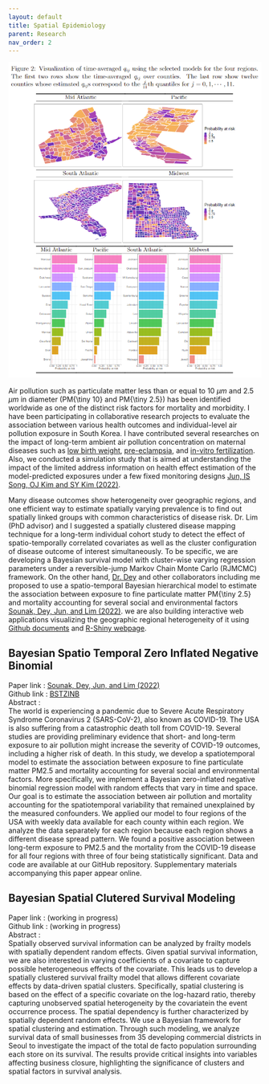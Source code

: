 ```yaml
---
layout: default
title: Spatial Epidemiology
parent: Research
nav_order: 2
---
```


![](ImageExampleSpatialEpi.png)

Air pollution such as particulate matter less than or equal to 10 $\mu m$ and 2.5 $\mu m$ in diameter (PM{\tiny 10} and PM{\tiny 2.5}) has been identified worldwide as one of the distinct risk factors for mortality and morbidity. I have been participating in collaborative research projects to evaluate the association between various health outcomes and individual-level air pollution exposure in South Korea. I have contributed several researches on the impact of long-term ambient air pollution concentration on maternal diseases such as [low birth weight](https://doi.org/10.1186/s12884-019-2401-9), [pre-eclampsia](https://doi.org/10.1186/s12884-018-1982-z), and [in-vitro fertilization](https://doi.org/10.1093/humrep/dey076). Also, we conducted a simulation study that is aimed at understanding the impact of the limited address information on health effect estimation of the model-predicted exposures under a few fixed monitoring designs [Jun, IS Song, OJ Kim and SY Kim (2022)](https://doi.org/10.1038/s41370-022-00412-1).

Many disease outcomes show heterogeneity over geographic regions, and one efficient way to estimate spatially varying prevalence is to find out spatially linked groups with common characteristics of disease risk. Dr. Lim (PhD advisor) and I suggested a spatially clustered disease mapping technique for a long-term individual cohort study to detect the effect of spatio-temporally correlated covariates as well as the cluster configuration of disease outcome of interest simultaneously. To be specific, we are developing a Bayesian survival model with cluster-wise varying regression parameters under a reversible-jump Markov Chain Monte Carlo (RJMCMC) framework. On the other hand, [Dr. Dey](https://datascience.harvard.edu/people/tanujit-dey) and other collaborators including me proposed to use a spatio-temporal Bayesian hierarchical model to estimate the association between exposure to fine particulate matter PM{\tiny 2.5} and mortality accounting for several social and environmental factors [Sounak, Dey, Jun, and Lim (2022)](https://doi.org/10.1007/s13253-022-00487-1). we are also building interactive web applications visualizing the geographic regional heterogeneity of it using [Github documents](https://github.com/junpeea/COVID-PM-STZINB) and [R-Shiny webpage](https://sounakchakraborty.shinyapps.io/covid_final_interface_software_101026/). 

## Bayesian Spatio Temporal Zero Inflated Negative Binomial
Paper  link : [Sounak, Dey, Jun, and Lim (2022)](https://doi.org/10.1007/s13253-022-00487-1)\
Github link : [BSTZINB](https://github.com/junpeea/COVID-PM-STZINB)\
Abstract :\
The world is experiencing a pandemic due to Severe Acute Respiratory Syndrome Coronavirus 2 (SARS-CoV-2), also known as COVID-19. The USA is also suffering from a catastrophic death toll from COVID-19. Several studies are providing preliminary evidence that short- and long-term exposure to air pollution might increase the severity of COVID-19 outcomes, including a higher risk of death. In this study, we develop a spatiotemporal model to estimate the association between exposure to fine particulate matter PM2.5 and mortality accounting for several social and environmental factors. More specifically, we implement a Bayesian zero-inflated negative binomial regression model with random effects that vary in time and space. Our goal is to estimate the association between air pollution and mortality accounting for the spatiotemporal variability that remained unexplained by the measured confounders. We applied our model to four regions of the USA with weekly data available for each county within each region. We analyze the data separately for each region because each region shows a different disease spread pattern. We found a positive association between long-term exposure to PM2.5 and the mortality from the COVID-19 disease for all four regions with three of four being statistically significant. Data and code are available at our GitHub repository. Supplementary materials accompanying this paper appear online.

## Bayesian Spatial Clutered Survival Modeling
Paper  link : (working in progress)\
Github link : (working in progress)\
Abstract :\
Spatially observed survival information can be analyzed by frailty models with spatially dependent random effects. Given spatial survival information, we are also interested in varying coefficients of a covariate to capture possible heterogeneous effects of the covariate. This leads us to develop a spatially clustered survival frailty model that allows different covariate effects by data-driven spatial clusters. Specifically, spatial clustering is based on the effect of a specific covariate on the log-hazard ratio, thereby capturing unobserved spatial heterogeneity by the covariatein the event occurrence process. The spatial dependency is further characterized by spatially dependent random effects. We use a Bayesian framework for spatial clustering and estimation. Through such modeling, we analyze survival data of small businesses from 35 developing commercial districts in Seoul to investigate the impact of the total de facto population surrounding each store on its survival. The results provide critical insights into variables affecting business closure, highlighting the significance of clusters and spatial factors in survival analysis.
